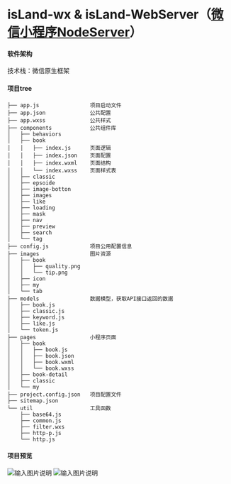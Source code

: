 # isLand-wx & isLand-WebServer（[微信小程序NodeServer](https://gitee.com/hexiaodai/isLand-node.git)）
#### 软件架构
技术栈：微信原生框架
#### 项目tree
```
├── app.js                项目启动文件
├── app.json              公共配置
├── app.wxss              公共样式  
├── components            公共组件库
│   ├── behaviors
│   ├── book
│   │   ├── index.js      页面逻辑
│   │   ├── index.json    页面配置
│   │   ├── index.wxml    页面结构
│   │   └── index.wxss    页面样式表
│   ├── classic
│   ├── epsoide
│   ├── image-botton
│   ├── images
│   ├── like
│   ├── loading
│   ├── mask
│   ├── nav
│   ├── preview
│   ├── search
│   └── tag
├── config.js             项目公用配置信息
├── images                图片资源
│   ├── book
│   │   ├── quality.png
│   │   └── tip.png
│   ├── icon
│   ├── my
│   └── tab
├── models                数据模型，获取API接口返回的数据
│   ├── book.js
│   ├── classic.js
│   ├── keyword.js
│   ├── like.js
│   └── token.js
├── pages                 小程序页面
│   ├── book
│   │   ├── book.js
│   │   ├── book.json
│   │   ├── book.wxml
│   │   └── book.wxss
│   ├── book-detail
│   ├── classic
│   └── my
├── project.config.json   项目配置文件
├── sitemap.json
└── util                  工具函数
    ├── base64.js
    ├── common.js
    ├── filter.wxs
    ├── http-p.js
    └── http.js
```
#### 项目预览
![输入图片说明](https://images.gitee.com/uploads/images/2019/1205/203101_213ec13e_5174336.png "屏幕截图.png")
![输入图片说明](https://images.gitee.com/uploads/images/2019/1205/203211_cda88f5a_5174336.png "屏幕截图.png")
